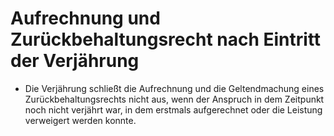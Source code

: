 # Aufrechnung und Zurückbehaltungsrecht nach Eintritt der Verjährung

- Die Verjährung schließt die Aufrechnung und die Geltendmachung eines Zurückbehaltungsrechts nicht aus, wenn der Anspruch in dem Zeitpunkt noch nicht verjährt war, in dem erstmals aufgerechnet oder die Leistung verweigert werden konnte.

